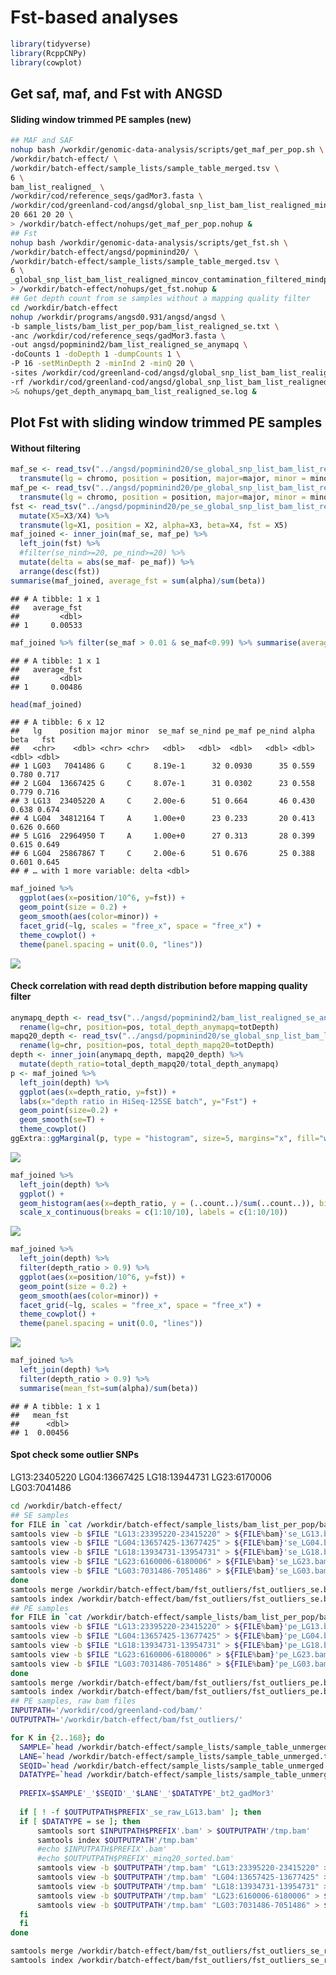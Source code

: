Fst-based analyses
================

``` r
library(tidyverse)
library(RcppCNPy)
library(cowplot)
```

## Get saf, maf, and Fst with ANGSD

#### Sliding window trimmed PE samples (new)

``` bash
## MAF and SAF
nohup bash /workdir/genomic-data-analysis/scripts/get_maf_per_pop.sh \
/workdir/batch-effect/ \
/workdir/batch-effect/sample_lists/sample_table_merged.tsv \
6 \
bam_list_realigned_ \
/workdir/cod/reference_seqs/gadMor3.fasta \
/workdir/cod/greenland-cod/angsd/global_snp_list_bam_list_realigned_mincov_contamination_filtered_mindp151_maxdp661_minind102_minq20_downsampled_unlinked.txt \
20 661 20 20 \
> /workdir/batch-effect/nohups/get_maf_per_pop.nohup &
## Fst
nohup bash /workdir/genomic-data-analysis/scripts/get_fst.sh \
/workdir/batch-effect/angsd/popminind20/ \
/workdir/batch-effect/sample_lists/sample_table_merged.tsv \
6 \
_global_snp_list_bam_list_realigned_mincov_contamination_filtered_mindp151_maxdp661_minind102_minq20_downsampled_unlinked_popminind20 \
> /workdir/batch-effect/nohups/get_fst.nohup &
## Get depth count from se samples without a mapping quality filter
cd /workdir/batch-effect
nohup /workdir/programs/angsd0.931/angsd/angsd \
-b sample_lists/bam_list_per_pop/bam_list_realigned_se.txt \
-anc /workdir/cod/reference_seqs/gadMor3.fasta \
-out angsd/popminind2/bam_list_realigned_se_anymapq \
-doCounts 1 -doDepth 1 -dumpCounts 1 \
-P 16 -setMinDepth 2 -minInd 2 -minQ 20 \
-sites /workdir/cod/greenland-cod/angsd/global_snp_list_bam_list_realigned_mincov_contamination_filtered_mindp151_maxdp661_minind102_minq20_downsampled_unlinked.txt \
-rf /workdir/cod/greenland-cod/angsd/global_snp_list_bam_list_realigned_mincov_contamination_filtered_mindp151_maxdp661_minind102_minq20_downsampled_unlinked.chrs \
>& nohups/get_depth_anymapq_bam_list_realigned_se.log &
```

## Plot Fst with sliding window trimmed PE samples

#### Without filtering

``` r
maf_se <- read_tsv("../angsd/popminind20/se_global_snp_list_bam_list_realigned_mincov_contamination_filtered_mindp151_maxdp661_minind102_minq20_downsampled_unlinked_popminind20.mafs.gz") %>%
  transmute(lg = chromo, position = position, major=major, minor = minor, se_maf = knownEM, se_nind=nInd)
maf_pe <- read_tsv("../angsd/popminind20/pe_global_snp_list_bam_list_realigned_mincov_contamination_filtered_mindp151_maxdp661_minind102_minq20_downsampled_unlinked_popminind20.mafs.gz")%>%
  transmute(lg = chromo, position = position, major=major, minor = minor, pe_maf = knownEM, pe_nind=nInd)
fst <- read_tsv("../angsd/popminind20/pe_se_global_snp_list_bam_list_realigned_mincov_contamination_filtered_mindp151_maxdp661_minind102_minq20_downsampled_unlinked_popminind20.alpha_beta.txt", col_names = F) %>%
  mutate(X5=X3/X4) %>%
  transmute(lg=X1, position = X2, alpha=X3, beta=X4, fst = X5)
maf_joined <- inner_join(maf_se, maf_pe) %>%
  left_join(fst) %>%
  #filter(se_nind>=20, pe_nind>=20) %>%
  mutate(delta = abs(se_maf- pe_maf)) %>%
  arrange(desc(fst))
summarise(maf_joined, average_fst = sum(alpha)/sum(beta))
```

    ## # A tibble: 1 x 1
    ##   average_fst
    ##         <dbl>
    ## 1     0.00533

``` r
maf_joined %>% filter(se_maf > 0.01 & se_maf<0.99) %>% summarise(average_fst = sum(alpha)/sum(beta))
```

    ## # A tibble: 1 x 1
    ##   average_fst
    ##         <dbl>
    ## 1     0.00486

``` r
head(maf_joined)
```

    ## # A tibble: 6 x 12
    ##   lg    position major minor  se_maf se_nind pe_maf pe_nind alpha  beta   fst
    ##   <chr>    <dbl> <chr> <chr>   <dbl>   <dbl>  <dbl>   <dbl> <dbl> <dbl> <dbl>
    ## 1 LG03   7041486 G     C     8.19e-1      32 0.0930      35 0.559 0.780 0.717
    ## 2 LG04  13667425 G     C     8.07e-1      31 0.0302      23 0.558 0.779 0.716
    ## 3 LG13  23405220 A     C     2.00e-6      51 0.664       46 0.430 0.638 0.674
    ## 4 LG04  34812164 T     A     1.00e+0      23 0.233       20 0.413 0.626 0.660
    ## 5 LG16  22964950 T     A     1.00e+0      27 0.313       28 0.399 0.615 0.649
    ## 6 LG04  25867867 T     C     2.00e-6      51 0.676       25 0.388 0.601 0.645
    ## # … with 1 more variable: delta <dbl>

``` r
maf_joined %>%
  ggplot(aes(x=position/10^6, y=fst)) +
  geom_point(size = 0.2) +
  geom_smooth(aes(color=minor)) +
  facet_grid(~lg, scales = "free_x", space = "free_x") +
  theme_cowplot() +
  theme(panel.spacing = unit(0.0, "lines"))
```

![](fst_files/figure-gfm/unnamed-chunk-4-1.png)<!-- -->

#### Check correlation with read depth distribution before mapping quality filter

``` r
anymapq_depth <- read_tsv("../angsd/popminind2/bam_list_realigned_se_anymapq.pos.gz") %>%
  rename(lg=chr, position=pos, total_depth_anymapq=totDepth)
mapq20_depth <- read_tsv("../angsd/popminind20/se_global_snp_list_bam_list_realigned_mincov_contamination_filtered_mindp151_maxdp661_minind102_minq20_downsampled_unlinked_popminind20.pos.gz") %>%
  rename(lg=chr, position=pos, total_depth_mapq20=totDepth)
depth <- inner_join(anymapq_depth, mapq20_depth) %>%
  mutate(depth_ratio=total_depth_mapq20/total_depth_anymapq)
p <- maf_joined %>%
  left_join(depth) %>%
  ggplot(aes(x=depth_ratio, y=fst)) +
  labs(x="depth ratio in HiSeq-125SE batch", y="Fst") +
  geom_point(size=0.2) +
  geom_smooth(se=T) +
  theme_cowplot()
ggExtra::ggMarginal(p, type = "histogram", size=5, margins="x", fill="white")
```

![](fst_files/figure-gfm/unnamed-chunk-5-1.png)<!-- -->

``` r
maf_joined %>%
  left_join(depth) %>%
  ggplot() +
  geom_histogram(aes(x=depth_ratio, y = (..count..)/sum(..count..)), binwidth = 0.1) +
  scale_x_continuous(breaks = c(1:10/10), labels = c(1:10/10))
```

![](fst_files/figure-gfm/unnamed-chunk-5-2.png)<!-- -->

``` r
maf_joined %>%
  left_join(depth) %>%
  filter(depth_ratio > 0.9) %>%
  ggplot(aes(x=position/10^6, y=fst)) +
  geom_point(size = 0.2) +
  geom_smooth(aes(color=minor)) +
  facet_grid(~lg, scales = "free_x", space = "free_x") +
  theme_cowplot() +
  theme(panel.spacing = unit(0.0, "lines"))
```

![](fst_files/figure-gfm/unnamed-chunk-6-1.png)<!-- -->

``` r
maf_joined %>%
  left_join(depth) %>% 
  filter(depth_ratio > 0.9) %>%
  summarise(mean_fst=sum(alpha)/sum(beta))
```

    ## # A tibble: 1 x 1
    ##   mean_fst
    ##      <dbl>
    ## 1  0.00456

#### Spot check some outlier SNPs

LG13:23405220 LG04:13667425 LG18:13944731 LG23:6170006 LG03:7041486

``` bash
cd /workdir/batch-effect/
## SE samples
for FILE in `cat /workdir/batch-effect/sample_lists/bam_list_per_pop/bam_list_realigned_se.txt`; do 
samtools view -b $FILE "LG13:23395220-23415220" > ${FILE%bam}'se_LG13.bam'
samtools view -b $FILE "LG04:13657425-13677425" > ${FILE%bam}'se_LG04.bam'
samtools view -b $FILE "LG18:13934731-13954731" > ${FILE%bam}'se_LG18.bam'
samtools view -b $FILE "LG23:6160006-6180006" > ${FILE%bam}'se_LG23.bam'
samtools view -b $FILE "LG03:7031486-7051486" > ${FILE%bam}'se_LG03.bam'
done
samtools merge /workdir/batch-effect/bam/fst_outliers/fst_outliers_se.bam /workdir/batch-effect/bam/*se_LG??.bam
samtools index /workdir/batch-effect/bam/fst_outliers/fst_outliers_se.bam
## PE samples
for FILE in `cat /workdir/batch-effect/sample_lists/bam_list_per_pop/bam_list_realigned_pe.txt`; do 
samtools view -b $FILE "LG13:23395220-23415220" > ${FILE%bam}'pe_LG13.bam'
samtools view -b $FILE "LG04:13657425-13677425" > ${FILE%bam}'pe_LG04.bam'
samtools view -b $FILE "LG18:13934731-13954731" > ${FILE%bam}'pe_LG18.bam'
samtools view -b $FILE "LG23:6160006-6180006" > ${FILE%bam}'pe_LG23.bam'
samtools view -b $FILE "LG03:7031486-7051486" > ${FILE%bam}'pe_LG03.bam'
done
samtools merge /workdir/batch-effect/bam/fst_outliers/fst_outliers_pe.bam /workdir/batch-effect/bam/*pe_LG??.bam
samtools index /workdir/batch-effect/bam/fst_outliers/fst_outliers_pe.bam
## PE samples, raw bam files
INPUTPATH='/workdir/cod/greenland-cod/bam/'
OUTPUTPATH='/workdir/batch-effect/bam/fst_outliers/'

for K in {2..168}; do
  SAMPLE=`head /workdir/batch-effect/sample_lists/sample_table_unmerged.tsv -n $K | tail -n 1 | cut -f 4`
  LANE=`head /workdir/batch-effect/sample_lists/sample_table_unmerged.tsv -n $K | tail -n 1 | cut -f 2`
  SEQID=`head /workdir/batch-effect/sample_lists/sample_table_unmerged.tsv -n $K | tail -n 1 | cut -f 3`
  DATATYPE=`head /workdir/batch-effect/sample_lists/sample_table_unmerged.tsv -n $K | tail -n 1 | cut -f 6`
  
  PREFIX=$SAMPLE'_'$SEQID'_'$LANE'_'$DATATYPE'_bt2_gadMor3'
  
  if [ ! -f $OUTPUTPATH$PREFIX'_se_raw_LG13.bam' ]; then
  if [ $DATATYPE = se ]; then
      samtools sort $INPUTPATH$PREFIX'.bam' > $OUTPUTPATH'/tmp.bam'
      samtools index $OUTPUTPATH'/tmp.bam'
      #echo $INPUTPATH$PREFIX'.bam'
      #echo $OUTPUTPATH$PREFIX'_minq20_sorted.bam'
      samtools view -b $OUTPUTPATH'/tmp.bam' "LG13:23395220-23415220" > $OUTPUTPATH$PREFIX'_se_raw_LG13.bam'
      samtools view -b $OUTPUTPATH'/tmp.bam' "LG04:13657425-13677425" > $OUTPUTPATH$PREFIX'_se_raw_LG04.bam'
      samtools view -b $OUTPUTPATH'/tmp.bam' "LG18:13934731-13954731" > $OUTPUTPATH$PREFIX'_se_raw_LG18.bam'
      samtools view -b $OUTPUTPATH'/tmp.bam' "LG23:6160006-6180006" > $OUTPUTPATH$PREFIX'_se_raw_LG23.bam'
      samtools view -b $OUTPUTPATH'/tmp.bam' "LG03:7031486-7051486" > $OUTPUTPATH$PREFIX'_se_raw_LG03.bam'
  fi
  fi
done

samtools merge /workdir/batch-effect/bam/fst_outliers/fst_outliers_se_raw.bam /workdir/batch-effect/bam/fst_outliers/*se_raw_LG??.bam
samtools index /workdir/batch-effect/bam/fst_outliers/fst_outliers_se_raw.bam
```
